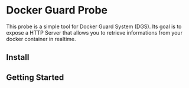 # Docker Guard Probe

This probe is a simple tool for Docker Guard System (DGS). Its goal is to expose a HTTP Server that allows you to retrieve informations from your docker container in realtime.

## Install

## Getting Started

